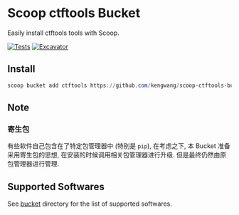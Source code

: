 # Scoop ctftools Bucket

Easily install ctftools tools with Scoop.

[![Tests](https://github.com/kengwang/scoop-ctftools-bucket/actions/workflows/ci.yml/badge.svg)](https://github.com/kengwang/scoop-ctftools-bucket/actions/workflows/ci.yml) [![Excavator](https://github.com/kengwang/scoop-ctftools-bucket/actions/workflows/excavator.yml/badge.svg)](https://github.com/kengwang/scoop-ctftools-bucket/actions/workflows/excavator.yml)


## Install

```powershell
scoop bucket add ctftools https://github.com/kengwang/scoop-ctftools-bucket.git
```

## Note

### 寄生包

有些软件自己包含在了特定包管理器中 (特别是 `pip`), 在考虑之下, 本 Bucket 准备采用寄生包的思想, 在安装的时候调用相关包管理器进行升级. 但是最终仍然由原包管理器进行管理.

## Supported Softwares

See [bucket](https://github.com/kengwang/scoop-ctftools-bucket/tree/main/bucket) directory for the list of supported softwares.
